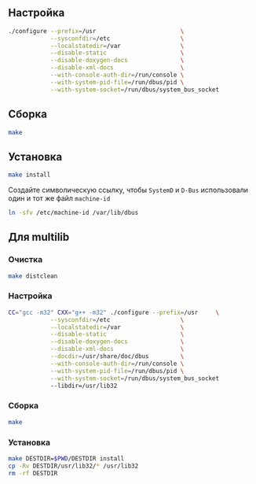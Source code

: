 <package-info :package="package" showsbu2></package-info>

<script>
		new Vue({
		el: '#main',
		data: { package: {} },
		mounted: function () {
				this.getPackage('dbus');
		},
		methods: {
			getPackage: function(name) {
					getPackage(name)
					.then(response => this.package = response);
			},
		}
  })
</script>

## Настройка


```bash
./configure --prefix=/usr                        \
            --sysconfdir=/etc                    \
            --localstatedir=/var                 \
            --disable-static                     \
            --disable-doxygen-docs               \
            --disable-xml-docs                   \
            --with-console-auth-dir=/run/console \
            --with-system-pid-file=/run/dbus/pid \
            --with-system-socket=/run/dbus/system_bus_socket
```

## Сборка


```bash
make
```

## Установка

```bash
make install
```

Создайте символическую ссылку, чтобы `SystemD` и `D-Bus` использовали один и тот же файл `machine-id`

```bash
ln -sfv /etc/machine-id /var/lib/dbus
```

## Для multilib

### Очистка

```bash
make distclean
```

### Настройка

```bash
CC="gcc -m32" CXX="g++ -m32" ./configure --prefix=/usr     \
            --sysconfdir=/etc                    \
            --localstatedir=/var                 \
            --disable-static                     \
            --disable-doxygen-docs               \
            --disable-xml-docs                   \
            --docdir=/usr/share/doc/dbus         \
            --with-console-auth-dir=/run/console \
            --with-system-pid-file=/run/dbus/pid \
            --with-system-socket=/run/dbus/system_bus_socket
            --libdir=/usr/lib32
```

### Сборка 

```bash
make
```

### Установка

```bash
make DESTDIR=$PWD/DESTDIR install
cp -Rv DESTDIR/usr/lib32/* /usr/lib32
rm -rf DESTDIR
```
